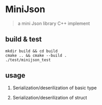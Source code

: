 # MiniJson
> a mini Json library C++ implement

## build & test
```
mkdir build && cd build
cmake .. && cmake --build .
./test/minijson_test
```
## usage

1. Serialization/deserilization of basic type

2. Serialization/deserilization of struct